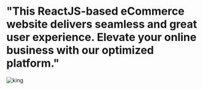 <h1>"This ReactJS-based eCommerce website delivers seamless and great user experience. Elevate your online business with our optimized platform."</h1>


![king](https://user-images.githubusercontent.com/93291077/235643985-8f9021dc-543c-4a29-aa70-9417242dc49f.jpg)
